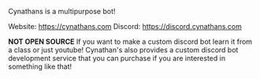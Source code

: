 Cynathans is a multipurpose bot!

Website: https://cynathans.com
Discord: https://discord.cynathans.com

**NOT OPEN SOURCE**
If you want to make a custom discord bot learn it from a class or just youtube! 
Cynathan's also provides a custom discord bot development service that you can purchase if you are interested in something like that!
